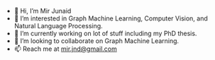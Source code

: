 - 👋 Hi, I’m Mir Junaid
- 👀 I’m interested in Graph Machine Learning, Computer Vision, and Natural Language Processing.
- 🌱 I’m currently working on lot of stuff including my PhD thesis.
- 💞️ I’m looking to collaborate on Graph Machine Learning.
- 📫 Reach me at  mir.jnd@gmail.com

<!---
mirjunaid26/mirjunaid26 is a ✨ special ✨ repository because its `README.md` (this file) appears on your GitHub profile.
You can click the Preview link to take a look at your changes.
--->
